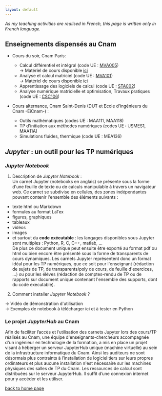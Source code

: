 ```yaml
---
layout: default
---  
```


_As my teaching activities are realised in French, this page is written only in French language._

## Enseignements dispensés au Cnam

* Cours du soir, Cnam Paris:  
  + Calcul différentiel et intégral (code UE : [MVA005](http://formation.cnam.fr/rechercher-par-discipline/calcul-differentiel-et-integral-208544.kjsp))  
→ Matériel de cours disponible [ici](http://maths.cnam.fr/spip.php?article318)  
  + Analyse et calcul matriciel (code UE : [MVA101](http://formation.cnam.fr/rechercher-par-discipline/analyse-et-calcul-matriciel-208548.kjsp))  
→ Matériel de cours disponible [ici](http://maths.cnam.fr/spip.php?article416)  
  + Apprentissage des logiciels de calcul (code UE : [STA002](http://formation.cnam.fr/rechercher-par-discipline/apprentissage-des-logiciels-de-calcul-1004085.kjsp))  
  + Analyse numérique matricielle et optimisation, Travaux pratiques (code UE : [CSC106](http://formation.cnam.fr/rechercher-par-discipline/analyse-numerique-matricielle-et-optimisation-travaux-pratiques-207977.kjsp))  
  
* Cours alternance, Cnam Saint-Denis (DUT et Ecole d'ingénieurs du Cnam -EiCnam-) :  
  + Outils mathématiques (codes UE : MAA111, MAA118)  
  + TP d'initiation aux méthodes numériques (codes UE : USMES1, MAA11A)  
  + Simulations fluides, thermique (code UE : MEA136)  
  

## _Jupyter_ : un outil pour les TP numériques

### _Jupyter Notebook_ 

1. Description de _Jupyter Notebook_  :  
Un carnet Jupyter (notebooks en anglais) se présente sous la forme d'une feuille de texte ou de calculs manipulable à travers un navigateur web. Ce carnet se subdivise en cellules, des zones indépendantes pouvant contenir l'ensemble des éléments suivants :
- texte html ou Markdown  
- formules au format LaTex  
- figures, graphiques  
- tableaux  
- vidéos  
- images  
- et surtout du **code exécutable** : les langages disponibles sous Jupyter sont multiples : Python, R, C, C++, matlab, ...  
De plus ce document unique peut ensuite être exporté au format pdf ou html ou bien encore être présenté sous la forme de transparents de cours dynamiques. Les carnets Jupyter représentent donc un format idéal pour les TP numériques, que ce soit pour l'enseignant (rédaction de sujets de TP, de transparents/poly de cours, de feuille d'exercices, ...) ou pour les élèves (rédaction de comptes-rendu de TP ou de rapports sur document unique contenant l'ensemble des supports, dont du code executable).

2. Comment installer _Jupyter Notebook_ ?  

→ Vidéo de démonstration d'utilisation  
→ Exemples de notebook à télécharger ici et à tester en Python

### Le projet _JupyterHub_ au Cnam

Afin de faciliter l’accès et l’utilisation des carnets Jupyter lors des cours/TP réalisés au Cnam, une équipe d'enseignants-chercheurs accompagnée d'un ingénieur en technologie de la formation, a mis en place un projet visant à héberger un serveur JupyterHub unique (machine virtuelle) au sein de la infrastructure informatique du Cnam. Ainsi les auditeurs ne sont désormais plus contraints à l’installation de logiciel tiers sur leurs propres ordinateurs et plus aucune installation n'est nécessaire sur les machines physiques des salles de TP du Cnam. Les ressources de calcul sont distribuées sur le serveur JupyterHub. Il suffit d’une connexion internet pour y accéder et les utiliser.

[back to home page](./)
